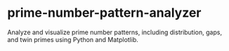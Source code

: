 # prime-number-pattern-analyzer
Analyze and visualize prime number patterns, including distribution, gaps, and twin primes using Python and Matplotlib.
